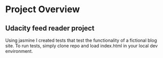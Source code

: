 # Project Overview

## Udacity feed reader project

Using jasmine I created tests that test the functionality of a fictional blog site.  To run tests, simply clone repo and load index.html in your local dev environment.
